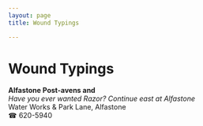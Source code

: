 ```yaml
---
layout: page 
title: Wound Typings

---
```



# Wound Typings


 **Alfastone Post-avens and**  
_Have you ever wanted Razor? 
Continue east at Alfastone_  
Water Works & Park Lane, Alfastone  
☎ 620-5940

